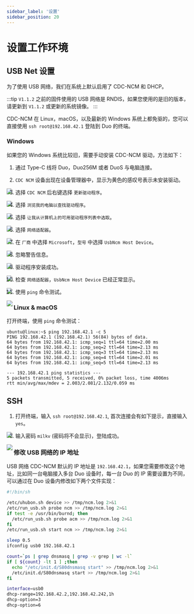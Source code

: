 ```yaml
---
sidebar_label: '设置'
sidebar_position: 20
---
```


# 设置工作环境

## USB Net 设置

为了使用 USB 网络，我们在系统上默认启用了 CDC-NCM 和 DHCP。

:::tip
`V1.1.2` 之前的固件使用的 USB 网络是 RNDIS，如果您使用的是旧的版本，请更新到 `V1.1.2` 或更新的系统镜像。
:::

CDC-NCM 在 Linux，macOS，以及最新的 Windows 系统上都免驱的，您可以直接使用 `ssh root@192.168.42.1` 登陆到 Duo 的终端。

### Windows

如果您的 Windows 系统比较旧，需要手动安装 CDC-NCM 驱动，方法如下：

1. 通过 Type-C 线将 Duo，Duo256M 或者 DuoS 与电脑连接。

2. `CDC NCM` 设备出现在设备管理器中，显示为黄色的感叹号表示未安装驱动。

<Image src='/docs/duo/duo-usb-ncm_01_zh.webp' maxWidth='80%' align='left' />

3. 选择 `CDC NCM` 后右键选择 `更新驱动程序`。

<Image src='/docs/duo/duo-usb-ncm_02_zh.webp' maxWidth='80%' align='left' />

4. 选择 `浏览我的电脑以查找驱动程序`。

<Image src='/docs/duo/duo-usb-ncm_03_zh.webp' maxWidth='80%' align='left' />

5. 选择 `让我从计算机上的可用驱动程序列表中选取`。

<Image src='/docs/duo/duo-usb-ncm_04_zh.webp' maxWidth='80%' align='left' />

6. 选择 `网络适配器`。

<Image src='/docs/duo/duo-usb-ncm_05_zh.webp' maxWidth='80%' align='left' />

7. 在 `厂商` 中选择 `Microsoft`，`型号` 中选择 `UsbNcm Host Device`。

<Image src='/docs/duo/duo-usb-ncm_06_zh.webp' maxWidth='80%' align='left' />

8. 忽略警告信息。

<Image src='/docs/duo/duo-usb-ncm_07_zh.webp' maxWidth='80%' align='left' />

9. 驱动程序安装成功。

<Image src='/docs/duo/duo-usb-ncm_08_zh.webp' maxWidth='80%' align='left' />

10. 检查 `网络适配器`，`UsbNcm Host Device` 已经正常显示。

<Image src='/docs/duo/duo-usb-ncm_09_zh.webp' maxWidth='80%' align='left' />

11. 使用 `ping` 命令测试。

<Image src='/docs/duo/duo-usb-ncm_10_zh.webp' maxWidth='80%' align='left' />

### Linux & macOS

打开终端，使用 `ping` 命令测试：

```
ubuntu@linux:~$ ping 192.168.42.1 -c 5
PING 192.168.42.1 (192.168.42.1) 56(84) bytes of data.
64 bytes from 192.168.42.1: icmp_seq=1 ttl=64 time=2.00 ms
64 bytes from 192.168.42.1: icmp_seq=2 ttl=64 time=2.13 ms
64 bytes from 192.168.42.1: icmp_seq=3 ttl=64 time=2.13 ms
64 bytes from 192.168.42.1: icmp_seq=4 ttl=64 time=2.01 ms
64 bytes from 192.168.42.1: icmp_seq=5 ttl=64 time=2.13 ms

--- 192.168.42.1 ping statistics ---
5 packets transmitted, 5 received, 0% packet loss, time 4006ms
rtt min/avg/max/mdev = 2.003/2.081/2.132/0.059 ms
```

## SSH

1. 打开终端，输入 `ssh root@192.168.42.1`, 首次连接会有如下提示，直接输入 `yes`。

<Image src='/docs/duo/duo-usb-ncm_ssh_01.webp' maxWidth='80%' align='left' />

2. 输入密码 `milkv` (密码将不会显示)，登陆成功。

<Image src='/docs/duo/duo-usb-ncm_ssh_02.webp' maxWidth='80%' align='left' />

### 修改 USB 网络的 IP 地址

USB 网络 CDC-NCM 默认的 IP 地址是 `192.168.42.1`，如果您需要修改这个地址，比如同一台电脑接入多台 Duo 设备时，每一台 Duo 的 IP 需要设置为不同，可以通过在 Duo 设备内修改如下两个文件实现：

```bash {11} showLineNumbers title="/mnt/system/usb-ncm.sh"
#!/bin/sh

/etc/uhubon.sh device >> /tmp/ncm.log 2>&1
/etc/run_usb.sh probe ncm >> /tmp/ncm.log 2>&1
if test -e /usr/bin/burnd; then
  /etc/run_usb.sh probe acm >> /tmp/ncm.log 2>&1
fi
/etc/run_usb.sh start ncm >> /tmp/ncm.log 2>&1

sleep 0.5
ifconfig usb0 192.168.42.1

count=`ps | grep dnsmasq | grep -v grep | wc -l`
if [ ${count} -lt 1 ] ;then
  echo "/etc/init.d/S80dnsmasq start" >> /tmp/ncm.log 2>&1
  /etc/init.d/S80dnsmasq start >> /tmp/ncm.log 2>&1
fi
```

```bash {2} showLineNumbers title="/etc/dnsmasq.conf"
interface=usb0
dhcp-range=192.168.42.2,192.168.42.242,1h
dhcp-option=3
dhcp-option=6
```
